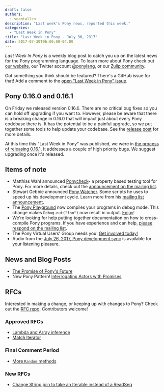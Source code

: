 ```yaml
---
draft: false
authors:
  - seantallen
description: "Last week's Pony news, reported this week."
categories:
  - "Last Week in Pony"
title: "Last Week in Pony - July 30, 2017"
date: 2017-07-30T06:00:00-04:00
---
```

_Last Week In Pony_ is a weekly blog post to catch you up on the latest news for the Pony programming language. To learn more about Pony check out [our website](https://ponylang.io), our Twitter account [@ponylang](https://twitter.com/ponylang), or our [Zulip community](https://ponylang.zulipchat.com).

Got something you think should be featured? There's a GitHub issue for that! Add a comment to the [open "Last Week in Pony" issue](https://github.com/ponylang/ponylang.github.io/issues?q=is%3Aissue+is%3Aopen+label%3Alast-week-in-pony).
<!-- more -->

## Pony 0.16.0 and 0.16.1

On Friday we released version 0.16.0. There are no critical bug fixes so you can hold off upgrading if you want to. However, please be aware that there is a breaking change in 0.16.0 that will impact just about every Pony codebase there is. It has the potential to be a painful upgrade, so we put together some tools to help update your codebase. See the [release post](https://github.com/ponylang/ponyc/releases/tag/0.16.0) for more details.

At this time this "Last Week in Pony" was published, we were in [the process of releasing 0.16.1](https://github.com/ponylang/ponyc/issues/2101). It addresses a couple of high priority bugs. We suggest upgrading once it's released.

## Items of note

- Matthias Wahl announced [Ponycheck](https://github.com/mfelsche/ponycheck)- a property based testing tool for Pony. For more details, check out the [announcement on the mailing list](https://pony.groups.io/g/user/message/1263).
- Stewart Gebbie announced [Pony Watcher](https://github.com/sgebbie/pony-watcher). Some scripts he uses to speed up his development cycle. Learn more from his [mailing list announcement](https://pony.groups.io/g/user/message/1264).
- The [Pony Playground](https://playground.ponylang.io/) now compiles your programs in debug mode. This change makes `Debug.out("foo")` now result in output. [Enjoy](https://playground.ponylang.io/?gist=66aab8cfb7fb9be14b7d2c2b9b91b617)!
- We're looking for help putting together documentation on how to cross-compile Pony programs. If you have experience and can help, [please respond on the mailing list](https://pony.groups.io/g/user/message/1254).
- The Pony Virtual Users' Group needs you! [Get involved today!](https://pony.groups.io/g/user/message/1280)
- Audio from the [July 26, 2017, Pony development sync](https://vimeo.com/videos/915146055) is available for your listening pleasure.

## News and Blog Posts

- [The Promise of Pony's Future](https://medium.com/@KevinHoffman/the-promise-of-ponys-future-44040a0b64ff)
- New Pony Pattern! [Interrogating Actors with Promises](https://patterns.ponylang.io/async/actorpromise.html)

## RFCs

Interested in making a change, or keeping up with changes to Pony? Check out the [RFC repo](https://github.com/ponylang/rfcs). Contributors welcome!

### Approved RFCs

- [Lambda and Array inference](https://github.com/ponylang/rfcs/blob/main/text/0045-lambda-and-array-inference.md)
- [Match Iterator](https://github.com/ponylang/rfcs/blob/main/text/0044-match-iter.md)

### Final Comment Period

- [More `Random` methods](https://github.com/ponylang/rfcs/pull/97)

### New RFCs

- [Change String.join to take an Iterable instead of a ReadSeq](https://github.com/ponylang/rfcs/pull/98)
